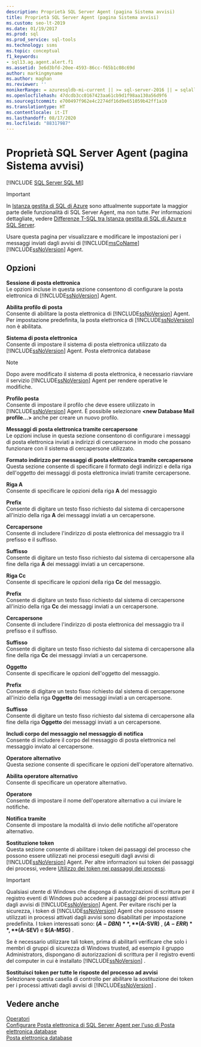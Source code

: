 ```yaml
---
description: Proprietà SQL Server Agent (pagina Sistema avvisi)
title: Proprietà SQL Server Agent (pagina Sistema avvisi)
ms.custom: seo-lt-2019
ms.date: 01/19/2017
ms.prod: sql
ms.prod_service: sql-tools
ms.technology: ssms
ms.topic: conceptual
f1_keywords:
- sql13.ag.agent.alert.f1
ms.assetid: 3e6d3bfd-20ee-4593-86cc-f65b1c08c69d
author: markingmyname
ms.author: maghan
ms.reviewer: ''
monikerRange: = azuresqldb-mi-current || >= sql-server-2016 || = sqlallproducts-allversions
ms.openlocfilehash: 47dcdb3cc0167423aa61cb9d1f98aa130a56d9f6
ms.sourcegitcommit: e700497f962e4c2274df16d9e651059b42ff1a10
ms.translationtype: HT
ms.contentlocale: it-IT
ms.lasthandoff: 08/17/2020
ms.locfileid: "88317987"
---
```

# <a name="sql-server-agent-properties-alert-system-page"></a>Proprietà SQL Server Agent (pagina Sistema avvisi)
[!INCLUDE [SQL Server SQL MI](../../includes/applies-to-version/sql-asdbmi.md)]

> [!IMPORTANT]  
> In [Istanza gestita di SQL di Azure](https://docs.microsoft.com/azure/sql-database/sql-database-managed-instance) sono attualmente supportate la maggior parte delle funzionalità di SQL Server Agent, ma non tutte. Per informazioni dettagliate, vedere [Differenze T-SQL tra Istanza gestita di SQL di Azure e SQL Server](https://docs.microsoft.com/azure/sql-database/sql-database-managed-instance-transact-sql-information#sql-server-agent).

Usare questa pagina per visualizzare e modificare le impostazioni per i messaggi inviati dagli avvisi di [!INCLUDE[msCoName](../../includes/msconame_md.md)] [!INCLUDE[ssNoVersion](../../includes/ssnoversion-md.md)] Agent.  
  
## <a name="options"></a>Opzioni  
**Sessione di posta elettronica**  
Le opzioni incluse in questa sezione consentono di configurare la posta elettronica di [!INCLUDE[ssNoVersion](../../includes/ssnoversion-md.md)] Agent.  
  
**Abilita profilo di posta**  
Consente di abilitare la posta elettronica di [!INCLUDE[ssNoVersion](../../includes/ssnoversion-md.md)] Agent. Per impostazione predefinita, la posta elettronica di [!INCLUDE[ssNoVersion](../../includes/ssnoversion-md.md)] non è abilitata.  
  
**Sistema di posta elettronica**  
Consente di impostare il sistema di posta elettronica utilizzato da [!INCLUDE[ssNoVersion](../../includes/ssnoversion-md.md)] Agent. Posta elettronica database  
  
> [!NOTE]  
> Dopo avere modificato il sistema di posta elettronica, è necessario riavviare il servizio [!INCLUDE[ssNoVersion](../../includes/ssnoversion-md.md)] Agent per rendere operative le modifiche.  
  
**Profilo posta**  
Consente di impostare il profilo che deve essere utilizzato in [!INCLUDE[ssNoVersion](../../includes/ssnoversion-md.md)] Agent. È possibile selezionare **\<new Database Mail profile...>** anche per creare un nuovo profilo.  
  
**Messaggi di posta elettronica tramite cercapersone**  
Le opzioni incluse in questa sezione consentono di configurare i messaggi di posta elettronica inviati a indirizzi di cercapersone in modo che possano funzionare con il sistema di cercapersone utilizzato.  
  
**Formato indirizzo per messaggi di posta elettronica tramite cercapersone**  
Questa sezione consente di specificare il formato degli indirizzi e della riga dell'oggetto dei messaggi di posta elettronica inviati tramite cercapersone.  
  
**Riga A**  
Consente di specificare le opzioni della riga **A** del messaggio  
  
**Prefix**  
Consente di digitare un testo fisso richiesto dal sistema di cercapersone all'inizio della riga **A** dei messaggi inviati a un cercapersone.  
  
**Cercapersone**  
Consente di includere l'indirizzo di posta elettronica del messaggio tra il prefisso e il suffisso.  
  
**Suffisso**  
Consente di digitare un testo fisso richiesto dal sistema di cercapersone alla fine della riga **A** dei messaggi inviati a un cercapersone.  
  
**Riga Cc**  
Consente di specificare le opzioni della riga **Cc** del messaggio.  
  
**Prefix**  
Consente di digitare un testo fisso richiesto dal sistema di cercapersone all'inizio della riga **Cc** dei messaggi inviati a un cercapersone.  
  
**Cercapersone**  
Consente di includere l'indirizzo di posta elettronica del messaggio tra il prefisso e il suffisso.  
  
**Suffisso**  
Consente di digitare un testo fisso richiesto dal sistema di cercapersone alla fine della riga **Cc** dei messaggi inviati a un cercapersone.  
  
**Oggetto**  
Consente di specificare le opzioni dell'oggetto del messaggio.  
  
**Prefix**  
Consente di digitare un testo fisso richiesto dal sistema di cercapersone all'inizio della riga **Oggetto** dei messaggi inviati a un cercapersone.  
  
**Suffisso**  
Consente di digitare un testo fisso richiesto dal sistema di cercapersone alla fine della riga **Oggetto** dei messaggi inviati a un cercapersone.  
  
**Includi corpo del messaggio nel messaggio di notifica**  
Consente di includere il corpo del messaggio di posta elettronica nel messaggio inviato al cercapersone.  
  
**Operatore alternativo**  
Questa sezione consente di specificare le opzioni dell'operatore alternativo.  
  
**Abilita operatore alternativo**  
Consente di specificare un operatore alternativo.  
  
**Operatore**  
Consente di impostare il nome dell'operatore alternativo a cui inviare le notifiche.  
  
**Notifica tramite**  
Consente di impostare la modalità di invio delle notifiche all'operatore alternativo.  
  
**Sostituzione token**  
Questa sezione consente di abilitare i token dei passaggi del processo che possono essere utilizzati nei processi eseguiti dagli avvisi di [!INCLUDE[ssNoVersion](../../includes/ssnoversion-md.md)] Agent. Per altre informazioni sui token dei passaggi dei processi, vedere [Utilizzo dei token nei passaggi dei processi](../../ssms/agent/use-tokens-in-job-steps.md).  
  
> [!IMPORTANT]  
> Qualsiasi utente di Windows che disponga di autorizzazioni di scrittura per il registro eventi di Windows può accedere ai passaggi dei processi attivati dagli avvisi di [!INCLUDE[ssNoVersion](../../includes/ssnoversion-md.md)] Agent. Per evitare rischi per la sicurezza, i token di [!INCLUDE[ssNoVersion](../../includes/ssnoversion-md.md)] Agent che possono essere utilizzati in processi attivati dagli avvisi sono disabilitati per impostazione predefinita. I token interessati sono: **$(A-DBN)** , **$(A-SVR)** , **$(A-ERR)** , **$(A-SEV)** e **$(A-MSG)** .  
>   
> Se è necessario utilizzare tali token, prima di abilitarli verificare che solo i membri di gruppi di sicurezza di Windows trusted, ad esempio il gruppo Administrators, dispongano di autorizzazioni di scrittura per il registro eventi del computer in cui è installato [!INCLUDE[ssNoVersion](../../includes/ssnoversion-md.md)] .  
  
**Sostituisci token per tutte le risposte del processo ad avvisi**  
Selezionare questa casella di controllo per abilitare la sostituzione dei token per i processi attivati dagli avvisi di [!INCLUDE[ssNoVersion](../../includes/ssnoversion-md.md)] .  
  
## <a name="see-also"></a>Vedere anche  
[Operatori](../../ssms/agent/operators.md)  
[Configurare Posta elettronica di SQL Server Agent per l'uso di Posta elettronica database](../../relational-databases/database-mail/configure-sql-server-agent-mail-to-use-database-mail.md)  
[Posta elettronica database](../../relational-databases/database-mail/database-mail.md)  
  
